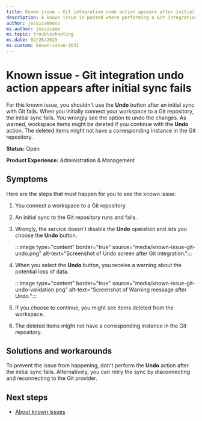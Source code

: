 ```yaml
---
title: Known issue - Git integration undo action appears after initial sync fails
description: A known issue is posted where performing a Git integration undo action appears after initial sync fails.
author: jessicammoss
ms.author: jessicamo
ms.topic: troubleshooting  
ms.date: 02/26/2025
ms.custom: known-issue-1031
---
```


# Known issue - Git integration undo action appears after initial sync fails

For this known issue, you shouldn't use the **Undo** button after an initial sync with Git fails. When you initially connect your workspace to a Git repository, the initial sync fails. You wrongly see the option to undo the changes. As warned, workspace items might be deleted if you continue with the **Undo** action. The deleted items might not have a corresponding instance in the Git repository.

**Status:** Open

**Product Experience:** Administration & Management

## Symptoms

Here are the steps that must happen for you to see the known issue:

1. You connect a workspace to a Git repository.
1. An initial sync to the Git repository runs and fails.
1. Wrongly, the service doesn't disable the **Undo** operation and lets you choose the **Undo** button.

    :::image type="content" border="true" source="media/known-issue-git-undo.png" alt-text="Screenshot of Undo screen after Git integration.":::

1. When you select the **Undo** button, you receive a warning about the potential loss of data.

    :::image type="content" border="true" source="media/known-issue-git-undo-validation.png" alt-text="Screenshot of Warning message after Undo.":::

1. If you choose to continue, you might see items deleted from the workspace.
1. The deleted items might not have a corresponding instance in the Git repository.

## Solutions and workarounds

To prevent the issue from happening, don't perform the **Undo** action after the initial sync fails. Alternatively, you can retry the sync by disconnecting and reconnecting to the Git provider.

## Next steps

- [About known issues](https://support.fabric.microsoft.com/known-issues)

